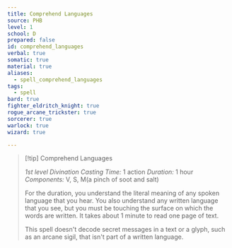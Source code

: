 ```yaml
---
title: Comprehend Languages
source: PHB
level: 1
school: D
prepared: false
id: comprehend_languages
verbal: true
somatic: true
material: true
aliases:
  - spell_comprehend_languages
tags:
  - spell
bard: true
fighter_eldritch_knight: true
rogue_arcane_trickster: true
sorcerer: true
warlock: true
wizard: true

---
```

>[!tip] Comprehend Languages
>
> *1st level Divination*
> *Casting Time:* 1 action
> *Duration:* 1 hour
> *Components:* V, S, M(a pinch of soot and salt)
>
>For the duration, you understand the literal meaning of any spoken language that you hear. You also understand any written language that you see, but you must be touching the surface on which the words are written. It takes about 1 minute to read one page of text.
>
>This spell doesn't decode secret messages in a text or a glyph, such as an arcane sigil, that isn't part of a written language.
>

